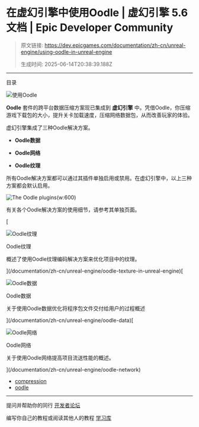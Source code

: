 # 在虚幻引擎中使用Oodle | 虚幻引擎 5.6 文档 | Epic Developer Community

> 原文链接: https://dev.epicgames.com/documentation/zh-cn/unreal-engine/using-oodle-in-unreal-engine
> 
> 生成时间: 2025-06-14T20:38:39.188Z

---

目录

![使用Oodle](https://dev.epicgames.com/community/api/documentation/image/a2e2e6ab-fc48-42cb-a5fb-10e9cbf46259?resizing_type=fill&width=1920&height=335)

**Oodle** 套件的跨平台数据压缩方案现已集成到 **虚幻引擎** 中。凭借Oodle，你压缩游戏下载包的大小，提升关卡加载速度，压缩网络数据包，从而改善玩家的体验。

虚幻引擎集成了三种Oodle解决方案。

-   **Oodle数据**
    
-   **Oodle网络**
    
-   **Oodle纹理**
    

所有Oodle解决方案都可以通过其插件单独启用或禁用。在虚幻引擎中，以上三种方案都会默认启用。

![The Oodle plugins](odle-plugins.png)(w:600)

有关各个Oodle解决方案的使用细节，请参考其单独页面。

[

![Oodle纹理](images/static/document_list/empty_thumbnail.svg)

Oodle纹理

概述了使用Oodle纹理编码解决方案来优化项目中的纹理。





](/documentation/zh-cn/unreal-engine/oodle-texture-in-unreal-engine)[

![Oodle数据](https://d1iv7db44yhgxn.cloudfront.net/documentation/images/ecf6a95d-4930-4710-a613-b59ddf45e7cf/oodle-topic.png)

Oodle数据

关于使用Oodle数据优化将程序包文件交付给用户的过程概述





](/documentation/zh-cn/unreal-engine/oodle-data)[

![Oodle网络](https://d1iv7db44yhgxn.cloudfront.net/documentation/images/cf5c2839-71d5-4503-b7c8-349f81ae0313/oodle-topic.png)

Oodle网络

关于使用Oodle网络提高项目流送性能的概述。





](/documentation/zh-cn/unreal-engine/oodle-network)

-   [compression](https://dev.epicgames.com/community/search?query=compression)
-   [oodle](https://dev.epicgames.com/community/search?query=oodle)

* * *

提问并帮助你的同行 [开发者论坛](https://forums.unrealengine.com/categories?tag=unreal-engine)

编写你自己的教程或阅读其他人的教程 [学习库](https://dev.epicgames.com/community/unreal-engine/learning)